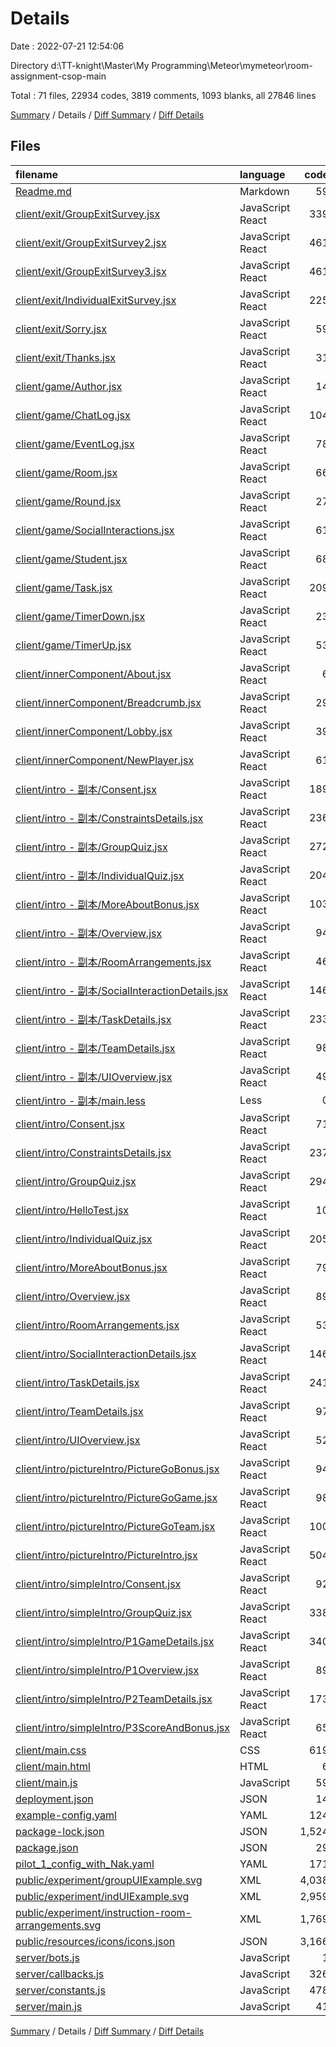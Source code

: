 # Details

Date : 2022-07-21 12:54:06

Directory d:\\TT-knight\\Master\\My Programming\\Meteor\\mymeteor\\room-assignment-csop-main

Total : 71 files,  22934 codes, 3819 comments, 1093 blanks, all 27846 lines

[Summary](results.md) / Details / [Diff Summary](diff.md) / [Diff Details](diff-details.md)

## Files
| filename | language | code | comment | blank | total |
| :--- | :--- | ---: | ---: | ---: | ---: |
| [Readme.md](/Readme.md) | Markdown | 59 | 0 | 32 | 91 |
| [client/exit/GroupExitSurvey.jsx](/client/exit/GroupExitSurvey.jsx) | JavaScript React | 339 | 11 | 27 | 377 |
| [client/exit/GroupExitSurvey2.jsx](/client/exit/GroupExitSurvey2.jsx) | JavaScript React | 461 | 1 | 41 | 503 |
| [client/exit/GroupExitSurvey3.jsx](/client/exit/GroupExitSurvey3.jsx) | JavaScript React | 461 | 1 | 39 | 501 |
| [client/exit/IndividualExitSurvey.jsx](/client/exit/IndividualExitSurvey.jsx) | JavaScript React | 225 | 23 | 17 | 265 |
| [client/exit/Sorry.jsx](/client/exit/Sorry.jsx) | JavaScript React | 59 | 22 | 13 | 94 |
| [client/exit/Thanks.jsx](/client/exit/Thanks.jsx) | JavaScript React | 31 | 0 | 4 | 35 |
| [client/game/Author.jsx](/client/game/Author.jsx) | JavaScript React | 14 | 0 | 3 | 17 |
| [client/game/ChatLog.jsx](/client/game/ChatLog.jsx) | JavaScript React | 104 | 9 | 15 | 128 |
| [client/game/EventLog.jsx](/client/game/EventLog.jsx) | JavaScript React | 78 | 25 | 10 | 113 |
| [client/game/Room.jsx](/client/game/Room.jsx) | JavaScript React | 66 | 15 | 13 | 94 |
| [client/game/Round.jsx](/client/game/Round.jsx) | JavaScript React | 27 | 2 | 6 | 35 |
| [client/game/SocialInteractions.jsx](/client/game/SocialInteractions.jsx) | JavaScript React | 61 | 2 | 7 | 70 |
| [client/game/Student.jsx](/client/game/Student.jsx) | JavaScript React | 68 | 20 | 8 | 96 |
| [client/game/Task.jsx](/client/game/Task.jsx) | JavaScript React | 209 | 25 | 23 | 257 |
| [client/game/TimerDown.jsx](/client/game/TimerDown.jsx) | JavaScript React | 23 | 1 | 6 | 30 |
| [client/game/TimerUp.jsx](/client/game/TimerUp.jsx) | JavaScript React | 53 | 26 | 10 | 89 |
| [client/innerComponent/About.jsx](/client/innerComponent/About.jsx) | JavaScript React | 6 | 0 | 1 | 7 |
| [client/innerComponent/Breadcrumb.jsx](/client/innerComponent/Breadcrumb.jsx) | JavaScript React | 29 | 1 | 4 | 34 |
| [client/innerComponent/Lobby.jsx](/client/innerComponent/Lobby.jsx) | JavaScript React | 39 | 21 | 5 | 65 |
| [client/innerComponent/NewPlayer.jsx](/client/innerComponent/NewPlayer.jsx) | JavaScript React | 61 | 0 | 7 | 68 |
| [client/intro - 副本/Consent.jsx](/client/intro%20-%20%E5%89%AF%E6%9C%AC/Consent.jsx) | JavaScript React | 189 | 199 | 30 | 418 |
| [client/intro - 副本/ConstraintsDetails.jsx](/client/intro%20-%20%E5%89%AF%E6%9C%AC/ConstraintsDetails.jsx) | JavaScript React | 236 | 280 | 49 | 565 |
| [client/intro - 副本/GroupQuiz.jsx](/client/intro%20-%20%E5%89%AF%E6%9C%AC/GroupQuiz.jsx) | JavaScript React | 272 | 281 | 38 | 591 |
| [client/intro - 副本/IndividualQuiz.jsx](/client/intro%20-%20%E5%89%AF%E6%9C%AC/IndividualQuiz.jsx) | JavaScript React | 204 | 209 | 27 | 440 |
| [client/intro - 副本/MoreAboutBonus.jsx](/client/intro%20-%20%E5%89%AF%E6%9C%AC/MoreAboutBonus.jsx) | JavaScript React | 103 | 119 | 29 | 251 |
| [client/intro - 副本/Overview.jsx](/client/intro%20-%20%E5%89%AF%E6%9C%AC/Overview.jsx) | JavaScript React | 94 | 1 | 8 | 103 |
| [client/intro - 副本/RoomArrangements.jsx](/client/intro%20-%20%E5%89%AF%E6%9C%AC/RoomArrangements.jsx) | JavaScript React | 46 | 0 | 5 | 51 |
| [client/intro - 副本/SocialInteractionDetails.jsx](/client/intro%20-%20%E5%89%AF%E6%9C%AC/SocialInteractionDetails.jsx) | JavaScript React | 146 | 3 | 12 | 161 |
| [client/intro - 副本/TaskDetails.jsx](/client/intro%20-%20%E5%89%AF%E6%9C%AC/TaskDetails.jsx) | JavaScript React | 233 | 7 | 24 | 264 |
| [client/intro - 副本/TeamDetails.jsx](/client/intro%20-%20%E5%89%AF%E6%9C%AC/TeamDetails.jsx) | JavaScript React | 98 | 3 | 8 | 109 |
| [client/intro - 副本/UIOverview.jsx](/client/intro%20-%20%E5%89%AF%E6%9C%AC/UIOverview.jsx) | JavaScript React | 49 | 1 | 7 | 57 |
| [client/intro - 副本/main.less](/client/intro%20-%20%E5%89%AF%E6%9C%AC/main.less) | Less | 0 | 421 | 77 | 498 |
| [client/intro/Consent.jsx](/client/intro/Consent.jsx) | JavaScript React | 71 | 194 | 23 | 288 |
| [client/intro/ConstraintsDetails.jsx](/client/intro/ConstraintsDetails.jsx) | JavaScript React | 237 | 281 | 49 | 567 |
| [client/intro/GroupQuiz.jsx](/client/intro/GroupQuiz.jsx) | JavaScript React | 294 | 279 | 33 | 606 |
| [client/intro/HelloTest.jsx](/client/intro/HelloTest.jsx) | JavaScript React | 10 | 0 | 2 | 12 |
| [client/intro/IndividualQuiz.jsx](/client/intro/IndividualQuiz.jsx) | JavaScript React | 205 | 209 | 25 | 439 |
| [client/intro/MoreAboutBonus.jsx](/client/intro/MoreAboutBonus.jsx) | JavaScript React | 79 | 127 | 26 | 232 |
| [client/intro/Overview.jsx](/client/intro/Overview.jsx) | JavaScript React | 89 | 8 | 4 | 101 |
| [client/intro/RoomArrangements.jsx](/client/intro/RoomArrangements.jsx) | JavaScript React | 53 | 0 | 4 | 57 |
| [client/intro/SocialInteractionDetails.jsx](/client/intro/SocialInteractionDetails.jsx) | JavaScript React | 146 | 3 | 12 | 161 |
| [client/intro/TaskDetails.jsx](/client/intro/TaskDetails.jsx) | JavaScript React | 241 | 8 | 23 | 272 |
| [client/intro/TeamDetails.jsx](/client/intro/TeamDetails.jsx) | JavaScript React | 97 | 4 | 7 | 108 |
| [client/intro/UIOverview.jsx](/client/intro/UIOverview.jsx) | JavaScript React | 52 | 1 | 6 | 59 |
| [client/intro/pictureIntro/PictureGoBonus.jsx](/client/intro/pictureIntro/PictureGoBonus.jsx) | JavaScript React | 94 | 0 | 7 | 101 |
| [client/intro/pictureIntro/PictureGoGame.jsx](/client/intro/pictureIntro/PictureGoGame.jsx) | JavaScript React | 98 | 2 | 7 | 107 |
| [client/intro/pictureIntro/PictureGoTeam.jsx](/client/intro/pictureIntro/PictureGoTeam.jsx) | JavaScript React | 100 | 0 | 7 | 107 |
| [client/intro/pictureIntro/PictureIntro.jsx](/client/intro/pictureIntro/PictureIntro.jsx) | JavaScript React | 504 | 28 | 26 | 558 |
| [client/intro/simpleIntro/Consent.jsx](/client/intro/simpleIntro/Consent.jsx) | JavaScript React | 92 | 195 | 25 | 312 |
| [client/intro/simpleIntro/GroupQuiz.jsx](/client/intro/simpleIntro/GroupQuiz.jsx) | JavaScript React | 338 | 30 | 13 | 381 |
| [client/intro/simpleIntro/P1GameDetails.jsx](/client/intro/simpleIntro/P1GameDetails.jsx) | JavaScript React | 340 | 13 | 25 | 378 |
| [client/intro/simpleIntro/P1Overview.jsx](/client/intro/simpleIntro/P1Overview.jsx) | JavaScript React | 89 | 8 | 5 | 102 |
| [client/intro/simpleIntro/P2TeamDetails.jsx](/client/intro/simpleIntro/P2TeamDetails.jsx) | JavaScript React | 173 | 4 | 11 | 188 |
| [client/intro/simpleIntro/P3ScoreAndBonus.jsx](/client/intro/simpleIntro/P3ScoreAndBonus.jsx) | JavaScript React | 65 | 3 | 5 | 73 |
| [client/main.css](/client/main.css) | CSS | 619 | 36 | 16 | 671 |
| [client/main.html](/client/main.html) | HTML | 6 | 0 | 1 | 7 |
| [client/main.js](/client/main.js) | JavaScript | 59 | 34 | 20 | 113 |
| [deployment.json](/deployment.json) | JSON | 14 | 0 | 1 | 15 |
| [example-config.yaml](/example-config.yaml) | YAML | 124 | 0 | 1 | 125 |
| [package-lock.json](/package-lock.json) | JSON | 1,524 | 0 | 1 | 1,525 |
| [package.json](/package.json) | JSON | 29 | 0 | 1 | 30 |
| [pilot_1_config_with_Nak.yaml](/pilot_1_config_with_Nak.yaml) | YAML | 171 | 0 | 1 | 172 |
| [public/experiment/groupUIExample.svg](/public/experiment/groupUIExample.svg) | XML | 4,038 | 1 | 2 | 4,041 |
| [public/experiment/indUIExample.svg](/public/experiment/indUIExample.svg) | XML | 2,959 | 1 | 2 | 2,962 |
| [public/experiment/instruction-room-arrangements.svg](/public/experiment/instruction-room-arrangements.svg) | XML | 1,769 | 1 | 17 | 1,787 |
| [public/resources/icons/icons.json](/public/resources/icons/icons.json) | JSON | 3,166 | 0 | 1 | 3,167 |
| [server/bots.js](/server/bots.js) | JavaScript | 1 | 12 | 6 | 19 |
| [server/callbacks.js](/server/callbacks.js) | JavaScript | 326 | 146 | 53 | 525 |
| [server/constants.js](/server/constants.js) | JavaScript | 478 | 439 | 5 | 922 |
| [server/main.js](/server/main.js) | JavaScript | 41 | 23 | 15 | 79 |

[Summary](results.md) / Details / [Diff Summary](diff.md) / [Diff Details](diff-details.md)